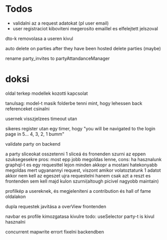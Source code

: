 

# Todos
 - validalni az a request adatokat (pl user email)
 - user registraciot kiboviteni megerosito emaillel es elfelejtett jelszoval


dto-k removolasa a useren kivul

auto delete on parties after they have been hosted
delete parties (maybe)

rename party_invites to partyAttandanceManager


# doksi
oldal terkep
modellek kozotti kapcsolat

tanulsag: model-t masik folderbe tenni mint, hogy lehessen back referenceket csinalni

usernek visszjelzees timeout utan

sikeres register utan egy timer, hogy "you will be navigated to the login page in 5... 4, 3, 2, 1 bumm"

validate party on backend

a party sliceokat osszetenni 1 sliceá és fronenden szurni az eppen szuksegesekre
pros: most epp jobb megoldas lenne, cons: ha hasznalunk graphql-t es egy requesttel lejon minden akkopr a mostani hatekonyabb megoldas mert ugyanannyi request, viszont amikor volatoztatunk 1 adatot akkor nem kell az egeszet ujra requestelni hanem csak azt a reszt es frontenden sem kell majd kulon szurni(altough picivel nagyobb maintain)

profilkép a usereknek, és megjeleníteni a contribution és hall of fame oldalakon

dupla requestek javítása a overView frontenden

navbar es profile kimozgatasa kivulre
todo: useSelector party-t is kivul hasznalni

concurrent mapwrite errort fixelni backendben